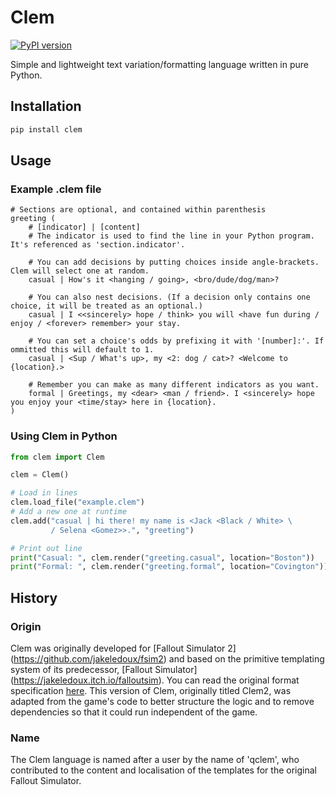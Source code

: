 # Clem

[![PyPI version](https://img.shields.io/pypi/v/clem)](https://pypi.org/project/clem/)

Simple and lightweight text variation/formatting language written in pure
Python.

## Installation
``` bash
pip install clem
```

## Usage

### Example .clem file

```
# Sections are optional, and contained within parenthesis
greeting (
    # [indicator] | [content]
    # The indicator is used to find the line in your Python program. It's referenced as 'section.indicator'.
    
    # You can add decisions by putting choices inside angle-brackets. Clem will select one at random.
    casual | How's it <hanging / going>, <bro/dude/dog/man>?
    
    # You can also nest decisions. (If a decision only contains one choice, it will be treated as an optional.)
    casual | I <<sincerely> hope / think> you will <have fun during / enjoy / <forever> remember> your stay.
    
    # You can set a choice's odds by prefixing it with '[number]:'. If ommitted this will default to 1.
    casual | <Sup / What's up>, my <2: dog / cat>? <Welcome to {location}.>
    
    # Remember you can make as many different indicators as you want.
    formal | Greetings, my <dear> <man / friend>. I <sincerely> hope you enjoy your <time/stay> here in {location}.
)
```

### Using Clem in Python

``` Python
from clem import Clem

clem = Clem()

# Load in lines
clem.load_file("example.clem")
# Add a new one at runtime
clem.add("casual | hi there! my name is <Jack <Black / White> \
         / Selena <Gomez>>.", "greeting")

# Print out line
print("Casual: ", clem.render("greeting.casual", location="Boston"))
print("Formal: ", clem.render("greeting.formal", location="Covington"))
```

## History

### Origin

Clem was originally developed for [Fallout Simulator 2]
(https://github.com/jakeledoux/fsim2) and based on the primitive templating
system of its predecessor, [Fallout Simulator]
(https://jakeledoux.itch.io/falloutsim). You can read the original format
specification [here](https://jakeledoux.github.io/fsim2/clem_docs). This version
of Clem, originally titled Clem2, was adapted from the game's code to better
structure the logic and to remove dependencies so that it could run independent
of the game.

### Name

The Clem language is named after a user by the name of 'qclem', who contributed
to the content and localisation of the templates for the original Fallout
Simulator.
